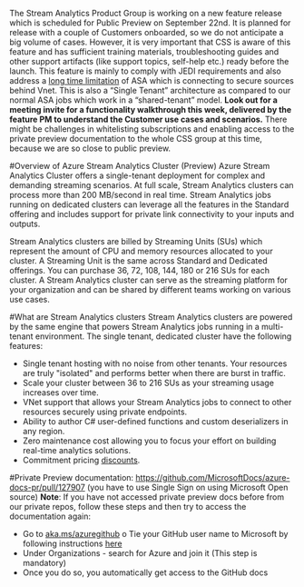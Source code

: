 The Stream Analytics Product Group is working on a new feature release which is scheduled for Public Preview on September 22nd. It is planned for release with a couple of Customers onboarded, so we do not anticipate a big volume of cases. However, it is very important that CSS is aware of this feature and has sufficient training materials, troubleshooting guides and other support artifacts (like support topics, self-help etc.) ready before the launch. This feature is mainly to comply with JEDI requirements and also address a [long time limitation](https://feedback.azure.com/forums/270577-stream-analytics/suggestions/34846942-stream-analytics-vnet-support) of ASA which is connecting to secure sources behind Vnet. This is also a “Single Tenant” architecture as compared to our normal ASA jobs which work in a “shared-tenant” model. **Look out for a meeting invite for a functionality walkthrough this week, delivered by the feature PM to understand the Customer use cases and scenarios.** There might be challenges in whitelisting subscriptions and enabling access to the private preview documentation to the whole CSS group at this time, because we are so close to public preview.

#Overview of Azure Stream Analytics Cluster (Preview)
Azure Stream Analytics Cluster offers a single-tenant deployment for complex and demanding streaming scenarios. At full scale, Stream Analytics clusters can process more than 200 MB/second in real time. Stream Analytics jobs running on dedicated clusters can leverage all the features in the Standard offering and includes support for private link connectivity to your inputs and outputs.

Stream Analytics clusters are billed by Streaming Units (SUs) which represent the amount of CPU and memory resources allocated to your cluster. A Streaming Unit is the same across Standard and Dedicated offerings. You can purchase 36, 72, 108, 144, 180 or 216 SUs for each cluster. A Stream Analytics cluster can serve as the streaming platform for your organization and can be shared by different teams working on various use cases.

#What are Stream Analytics clusters
Stream Analytics clusters are powered by the same engine that powers Stream Analytics jobs running in a multi-tenant environment. The single tenant, dedicated cluster have the following features:

- Single tenant hosting with no noise from other tenants. Your resources are truly "isolated" and performs better when there are burst in traffic.
- Scale your cluster between 36 to 216 SUs as your streaming usage increases over time.
- VNet support that allows your Stream Analytics jobs to connect to other resources securely using private endpoints.
- Ability to author C# user-defined functions and custom deserializers in any region.
- Zero maintenance cost allowing you to focus your effort on building real-time analytics solutions.
- Commitment pricing [discounts](https://azure.microsoft.com/en-us/pricing/details/stream-analytics/).

#Private Preview documentation:
https://github.com/MicrosoftDocs/azure-docs-pr/pull/127907 (you have to use Single Sign on using Microsoft Open source)
**Note**: If you have not accessed private preview docs before from our private repos, follow these steps and then try to access the documentation again:
- Go to [aka.ms/azuregithub](aka.ms/azuregithub) o Tie your GitHub user name to Microsoft by following instructions [here](https://review.docs.microsoft.com/en-us/help/contribute/contribute-get-started-setup-github?branch=master)
- Under Organizations - search for Azure and join it (This step is mandatory)
- Once you do so, you automatically get access to the GitHub docs
